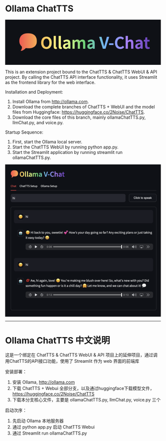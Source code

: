 # Ollama ChatTTS
<img src="./images/logo.png" align="center">


This is an extension project bound to the ChatTTS & ChatTTS WebUI & API project. By calling the ChatTTS API interface functionality, it uses Streamlit as the frontend library for the web interface.

Installation and Deployment:

1. Install Ollama from http://ollama.com.
2. Download the complete branches of ChatTTS + WebUI and the model files from Huggingface: https://huggingface.co/2Noise/ChatTTS.
3. Download the core files of this branch, mainly ollamaChatTTS.py, llmChat.py, and voice.py.

Startup Sequence:

1. First, start the Ollama local server.
2. Start the ChatTTS WebUI by running python app.py.
3. Start the Streamlit application by running streamlit run ollamaChatTTS.py.

<img src="./images/screenshot.png" width="600px" align="center">

 ------------------------------------------------

# Ollama ChatTTS 中文说明

这是一个绑定在 ChatTTS & ChatTTS WebUI & API 项目上的延伸项目，通过调用ChatTTS的API接口功能，使用了 Streamlit 作为 web 界面的前端库

安装部署：
1. 安装 Ollama, http://ollama.com
2. 下载 ChatTTS + Webui 全部分支，以及通过huggingface下载模型文件，https://huggingface.co/2Noise/ChatTTS
3. 下载本分支核心文件，主要是 ollamaChatTTS.py, llmChat.py, voice.py 三个

启动次序：
1. 先启动 Ollama 本地服务器
2. 通过 python app.py 启动 ChatTTS Webui
3. 通过 Streamlit run ollamaChatTTS.py
